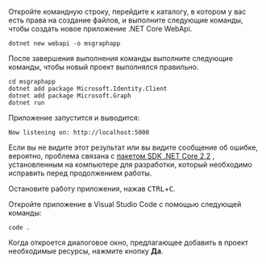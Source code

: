 <!-- markdownlint-disable MD002 MD041 -->

Откройте командную строку, перейдите к каталогу, в котором у вас есть права на создание файлов, и выполните следующие команды, чтобы создать новое приложение .NET Core WebApi.

```shell
dotnet new webapi -o msgraphapp
```

После завершения выполнения команды выполните следующие команды, чтобы новый проект выполнялся правильно.

```shell
cd msgraphapp
dotnet add package Microsoft.Identity.Client
dotnet add package Microsoft.Graph
dotnet run
```

Приложение запустится и выводится:

```shell
Now listening on: http://localhost:5000
```

Если вы не видите этот результат или вы видите сообщение об ошибке, вероятно, проблема связана с [пакетом SDK .NET Core 2,2](https://dotnet.microsoft.com/download) , установленным на компьютере для разработки, который необходимо исправить перед продолжением работы.

Остановите работу приложения, нажав <kbd>CTRL</kbd>+<kbd>C</kbd>.

Откройте приложение в Visual Studio Code с помощью следующей команды:

```shell
code .
```

Когда откроется диалоговое окно, предлагающее добавить в проект необходимые ресурсы, нажмите кнопку **Да**.
